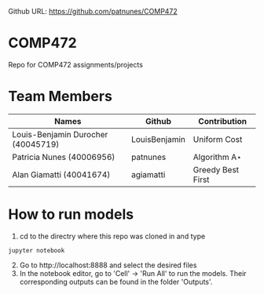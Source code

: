 Github URL: https://github.com/patnunes/COMP472

# COMP472

Repo for COMP472 assignments/projects

# Team Members

| Names                              | Github        | Contribution      |
| ---------------------------------- | ------------- | ----------------- |
| Louis-Benjamin Durocher (40045719) | LouisBenjamin | Uniform Cost      |
| Patricia Nunes (40006956)          | patnunes      | Algorithm A⋆      |
| Alan Giamatti (40041674)           | agiamatti     | Greedy Best First |

# How to run models

1. cd to the directry where this repo was cloned in and type

`jupyter notebook`

2. Go to http://localhost:8888 and select the desired files
3. In the notebook editor, go to 'Cell' -> 'Run All' to run the models. Their corresponding outputs can be found in the folder 'Outputs'.
